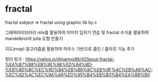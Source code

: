 # fractal

fractal subject => fractal using graphic lib by c

그래픽라이브러리 mlx를 활용하여 이미지 입히기 연습 및 fractal 수식을 활용하여 mandelbrot과 julia 도형 만들기

지도(map) 알고리즘을 활용하여 마우스 기반으로 줌인 / 줌아웃 기능 추가

정리 링크 : https://velog.io/@hamys96/42Seoul-fractal-%EA%B7%B8%EB%9E%98%ED%94%BD-%EB%9D%BC%EC%9D%B4%EB%B8%8C%EB%9F%AC%EB%A6%AC-%EC%82%AC%EC%9A%A9%ED%95%B4%EB%B3%B4%EA%B8%B0
